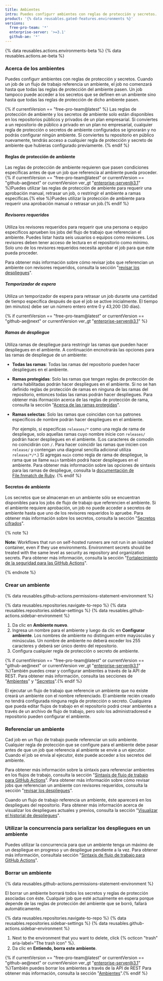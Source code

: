 ```yaml
---
title: Ambientes
intro: Puedes configurr ambientes con reglas de protección y secretos. Un job de un flujo de trabajo puede referenciar un ambiente para utilizar las reglas de protección y secretos de dicho ambiente.
product: '{% data reusables.gated-features.environments %}'
versions:
  free-pro-team: '*'
  enterprise-server: '>=3.1'
  github-ae: '*'
---
```


{% data reusables.actions.environments-beta %}
{% data reusables.actions.ae-beta %}

### Acerca de los ambientes

Puedes configurr ambientes con reglas de protección y secretos. Cuando un job de un flujo de trabajo referencia un ambiente, el job no comenzará hasta que todas las reglas de protección del ambiente pasen. Un job tampoco puede acceder a los secretos que se definen en un ambiente sino hasta que todas las reglas de protección de dicho ambiente pasen.

{% if currentVersion == "free-pro-team@latest" %}
Las reglas de protección de ambiente y los secretos de ambiente solo están disponibles en los repositorios públicos y privados de un plan empresarial. Si conviertes a un repositorio de público a privado en un plan no empresarial, cualquier regla de protección o secretos de ambiente configurados se ignorarán y no podrás configurar ningún ambiente. Si conviertes tu repositorio en público nuevamente, tendrás acceso a cualquier regla de protección y secreto de ambiente que hubieras configurado previamente.
{% endif %}

#### Reglas de protección de ambiente

Las reglas de protección de ambiente requieren que pasen condiciones específicas antes de que un job que referencia al ambiente pueda proceder. {% if currentVersion == "free-pro-team@latest" or currentVersion == "github-ae@next" or currentVersion ver_gt "enterprise-server@3.1" %}Puedes utilizar las reglas de protección de ambiente para requerir una aprobación manual, retrasar un job, o restringir el ambiente a ramas específicas.{% else %}Puedes utilizar la protección de ambiente para requerir una aprobación manual o retrasar un job.{% endif %}

##### Revisores requeridos

Utiliza los revisores requeridos para requerir que una persona o equipo específicos aprueben los jobs del flujo de trabajo que referencian el ambiente. Puedes listar hasta seis usuarios o equipos como revisores. Los revisores deben tener acceso de lectura en el repositorio como mínimo. Solo uno de los revisores requeridos necesita aprobar el job para que éste pueda proceder.

Para obtener más información sobre cómo revisar jobs que referencian un ambiente con revisores requeridos, consulta la sección "[revisar los despliegues](/actions/managing-workflow-runs/reviewing-deployments)".

##### Temporizador de espera

Utiliza un temporizador de espera para retrasar un job durante una cantidad de tiempo específica después de que el job se active inicialmente. El tiempo (en minutos) debe ser un número entero entre 0 y 43,200 (30 días).

{% if currentVersion == "free-pro-team@latest" or currentVersion == "github-ae@next" or currentVersion ver_gt "enterprise-server@3.1" %}
##### Ramas de despliegue

Utiliza ramas de despliegue para restringir las ramas que pueden hacer despliegues en el ambiente. A continuación encnotrarás las opciones para las ramas de despliegue de un ambiente:

* **Todas las ramas**: Todas las ramas del repositorio pueden hacer despliegues en el ambiente.
* **Ramas protegidas**: Solo las ramas que tengan reglas de protección de rama habilitadas podrán hacer despliegues en el ambiente. Si no se han definido reglas de protección de ramas en ninguna de las ramas del repositorio, entonces todas las ramas podrán hacer despliegues. Para obtener más iformación acerca de las reglas de protección de rama, consulta la sección "[Acerca de las ramas protegidas](/github/administering-a-repository/about-protected-branches)".
* **Ramas selectas**: Solo las ramas que coincidan con tus patrones específicos de nombre podrán hacer despliegues en el ambiente.

  Por ejemplo, si especificas `releases/*` como una regla de rama de despliegue, solo aquellas ramas cuyo nombre inicie con `releases/` podrán hacer despliegues en el ambiente. (Los caracteres de comodín no coincidirán con `/`. Para hacer coincidir las ramas que inicien con `release/` y contengan una diagonal sencilla adicional utiliza `release/*/*`.) Si agregas `main` como regla de rama de despliegue, la rama que se llame `main` también podrá hacer despliegues en el ambiente. Para obtener más información sobre las opciones de sintaxis para las ramas de despliegue, consulta la [documentación de File.fnmatch de Ruby](https://ruby-doc.org/core-2.5.1/File.html#method-c-fnmatch).
{% endif %}
#### Secretos de ambiente

Los secretos que se almacenan en un ambiente sólo se encuentran disponibles para los jobs de flujo de trabajo que referencien el ambiente. Si el ambiente requiere aprobación, un job no puede acceder a secretos de ambiente hasta que uno de los revisores requeridos lo apruebe. Para obtener más información sobre los secretos, consulta la sección "[Secretos cifrados](/actions/reference/encrypted-secrets)".

{% note %}

**Note:** Workflows that run on self-hosted runners are not run in an isolated container, even if they use environments. Environment secrets should be treated with the same level as security as repository and organization secrets. Para obtener más información, consulta la sección "[Fortalecimiento de la seguridad para las GitHub Actions](/actions/learn-github-actions/security-hardening-for-github-actions#hardening-for-self-hosted-runners)".

{% endnote %}

### Crear un ambiente

{% data reusables.github-actions.permissions-statement-environment %}

{% data reusables.repositories.navigate-to-repo %}
{% data reusables.repositories.sidebar-settings %}
{% data reusables.github-actions.sidebar-environment %}
1. Da clic en **Ambiente nuevo**.
1. Ingresa un nombre para el ambiente y luego da clic en **Configurar ambiente**. Los nombres de ambiente no distinguen entre mayúsculas y minúsculas. Un nombre de ambiente no deberá exceder los 255 caracteres y deberá ser único dentro del repositorio.
1. Configura cualquier regla de protección o secreto de ambiente.

{% if currentVersion == "free-pro-team@latest" or currentVersion == "github-ae@next" or currentVersion ver_gt "enterprise-server@3.1" %}También puedes crear y configurar ambientes a través de la API de REST. Para obtener más información, consulta las secciones de "[Ambientes](/rest/reference/repos#environments)" y "[Secretos](/rest/reference/actions#secrets)".{% endif %}

El ejecutar un flujo de trabajo que referencie un ambiente que no existe creará un ambiente con el nombre referenciado. El ambiente recién creado no tendrá configurada ninguna regla de protección o secreto. Cualquiera que pueda editar flujos de trabajo en el repositorio podrá crear ambientes a través de un archivo de flujo de trabajo, pero solo los administradoresd e repositorio pueden configurar el ambiente.

### Referenciar un ambiente

Cad job en un flujo de trabajo puede referenciar un solo ambiente. Cualquier regla de protección que se configure para el ambiente debe pasar antes de que un job que referencia al ambiente se envíe a un ejecutor. Cuando el job se envía al ejecutor, éste puede acceder a los secretos del ambiente.

Para obtener más información sobre la sintaxis para referenciar ambientes en los flujos de trabajo, consulta la sección "[Sintaxis de flujo de trabajo para GitHub Actions](/actions/reference/workflow-syntax-for-github-actions#jobsjob_idenvironment)". Para obtener más información sobre cómo revisar jobs que referencian un ambiente con revisores requeridos, consulta la sección "[revisar los despliegues](/actions/managing-workflow-runs/reviewing-deployments)".

Cuando un flujo de trabajo referencia un ambiente, éste aparecerá en los despliegues del repositorio. Para obtener más información acerca de visualizar los despliegues actuales y previos, consulta la sección "[Visualizar el historial de despliegues](/developers/overview/viewing-deployment-history)".

### Utilizar la concurrencia para serializar los despliegues en un ambiente
Puedes utilizar la concurrencia para que un ambiente tenga un máximo de un despliegue en progreso y un despliegue pendiente a la vez. Para obtener más información, consultala sección "[Sintaxis de flujo de trabajo para GitHub Actions](/actions/reference/workflow-syntax-for-github-actions#concurrency)".

### Borrar un ambiente

{% data reusables.github-actions.permissions-statement-environment %}

El borrar un ambiente borrará todos los secretos y reglas de protección asociadas con éste. Cualquier job que esté actualmente en espera porque depende de las reglas de protección del ambiente que se borró, fallará automáticamente.

{% data reusables.repositories.navigate-to-repo %}
{% data reusables.repositories.sidebar-settings %}
{% data reusables.github-actions.sidebar-environment %}
1. Next to the environment that you want to delete, click {% octicon "trash" aria-label="The trash icon" %}.
2. Da clic en **Entiendo, borra este ambiente**.

{% if currentVersion == "free-pro-team@latest" or currentVersion == "github-ae@next" or currentVersion ver_gt "enterprise-server@3.1" %}También puedes borrar los ambientes a través de la API de REST Para obtener más información, consulta la sección "[Ambientes](/rest/reference/repos#environments)".{% endif %}
